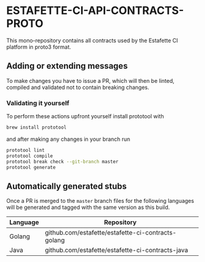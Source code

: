 # ESTAFETTE-CI-API-CONTRACTS-PROTO

This mono-repository contains all contracts used by the Estafette CI platform in proto3 format.

## Adding or extending messages

To make changes you have to issue a PR, which will then be linted, compiled and validated not to contain breaking changes. 

### Validating it yourself

To perform these actions upfront yourself install prototool with

```bash
brew install prototool
```

and after making any changes in your branch run

```bash
prototool lint
prototool compile
prototool break check --git-branch master
prototool generate
```


## Automatically generated stubs

Once a PR is merged to the `master` branch files for the following languages will be generated and tagged with the same version as this build.

| Language | Repository                                         |
| -------- | -------------------------------------------------- |
| Golang   | github.com/estafette/estafette-ci-contracts-golang |
| Java     | github.com/estafette/estafette-ci-contracts-java   |
